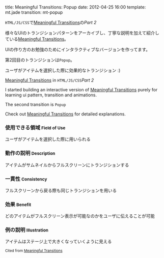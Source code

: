 title: Meaningful Transitions: Popup
date: 2012-04-25 16:00
template: mt.jade
transition: mt-popup

<!-- ja#1 -->

`HTML/JS/CSS`で[Meaningful Transitions]の*Part 2*

様々なUIのトランジションパターンをアーカイブし、丁寧な説明を加えて紹介している[Meaningful Transitions]。

UIの作り方のお勉強のためにインタラクティブなバージョンを作ってます。

第2回目のトランジションは`Popup`。

ユーザがアイテムを選択した際に効果的なトランジション :)

<span class="more"></span>

<!-- /ja -->

<!-- en#1 -->

[Meaningful Transitions] in `HTML/JS/CSS`*Part 2*

I started building an interactive version of [Meaningful Transitions] purely for learning ui pattern, transition and animations. 

The second transition is `Popup`

Check out [Meaningful Transitions] for detailed explanations.

<!-- /en -->


<div id="mt-popup" class="mt-transition" data-title="Popup">
</div>

<!-- ja -->

### 使用できる領域 <small>Field of Use</small>
ユーザがアイテムを選択した際に用いられる

### 動作の説明 <small>Description</small>
アイテムがサムネイルからフルスクリーンにトランジションする

### 一貫性 <small>Consistency</small>
フルスクリーンから戻る際も同じトランジションを用いる

### 効果 <small>Benefit</small>
どのアイテムがフルスクリーン表示が可能なのかをユーザに伝えることが可能

### 例の説明 <small>Illustration</small>
アイテムはステージ上で大きくなっていくように見える

<!-- /ja -->

<small>Cited from [Meaningful Transitions]</small>

[Meaningful Transitions]: http://www.ui-transitions.com/
